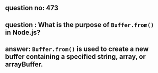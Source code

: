 
      
## question no: 473

## question : What is the purpose of `Buffer.from()` in Node.js?

## answer: `Buffer.from()` is used to create a new buffer containing a specified string, array, or arrayBuffer.
      